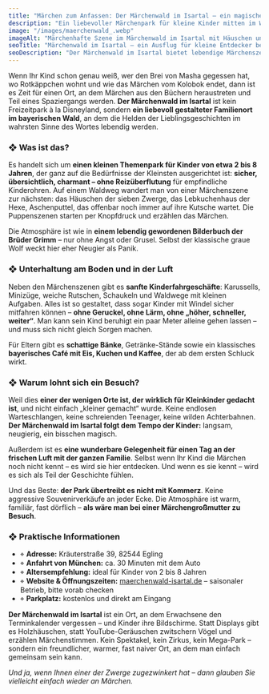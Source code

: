 ```yaml
---
title: "Märchen zum Anfassen: Der Märchenwald im Isartal – ein magisches Abenteuer nur 30 Minuten von München"
description: "Ein liebevoller Märchenpark für kleine Kinder mitten im Wald – mit Szenen aus bekannten Geschichten, sanften Fahrgeschäften und gemütlicher Familienatmosphäre."
image: "/images/maerchenwald_.webp"
imageAlt: "Märchenhafte Szene im Märchenwald im Isartal mit Häuschen und Figuren"
seoTitle: "Märchenwald im Isartal – ein Ausflug für kleine Entdecker bei München"
seoDescription: "Der Märchenwald im Isartal bietet lebendige Märchenszenen, kindgerechte Fahrgeschäfte und viel Natur. Ideal für Familien mit Kindern ab 2 Jahren – ohne Lärm und Hektik."
---
```


Wenn Ihr Kind schon genau weiß, wer den Brei von Masha gegessen hat, wo Rotkäppchen wohnt und wie das Märchen vom Kolobok endet, dann ist es Zeit für einen Ort, an dem Märchen aus den Büchern heraustreten und Teil eines Spaziergangs werden. **Der Märchenwald im Isartal** ist kein Freizeitpark à la Disneyland, sondern **ein liebevoll gestalteter Familienort im bayerischen Wald**, an dem die Helden der Lieblingsgeschichten im wahrsten Sinne des Wortes lebendig werden.

### ❖ Was ist das?

Es handelt sich um **einen kleinen Themenpark für Kinder von etwa 2 bis 8 Jahren**, der ganz auf die Bedürfnisse der Kleinsten ausgerichtet ist: **sicher, übersichtlich, charmant – ohne Reizüberflutung** für empfindliche Kinderohren. Auf einem Waldweg wandert man von einer Märchenszene zur nächsten: das Häuschen der sieben Zwerge, das Lebkuchenhaus der Hexe, Aschenputtel, das offenbar noch immer auf ihre Kutsche wartet. Die Puppenszenen starten per Knopfdruck und erzählen das Märchen.

Die Atmosphäre ist wie in **einem lebendig gewordenen Bilderbuch der Brüder Grimm** – nur ohne Angst oder Grusel. Selbst der klassische graue Wolf weckt hier eher Neugier als Panik.

### ❖ Unterhaltung am Boden und in der Luft

Neben den Märchenszenen gibt es **sanfte Kinderfahrgeschäfte**: Karussells, Minizüge, weiche Rutschen, Schaukeln und Waldwege mit kleinen Aufgaben. Alles ist so gestaltet, dass sogar Kinder mit Windel sicher mitfahren können – **ohne Geruckel, ohne Lärm, ohne „höher, schneller, weiter“**. Man kann sein Kind beruhigt ein paar Meter alleine gehen lassen – und muss sich nicht gleich Sorgen machen.

Für Eltern gibt es **schattige Bänke**, Getränke-Stände sowie ein klassisches **bayerisches Café mit Eis, Kuchen und Kaffee**, der ab dem ersten Schluck wirkt.

### ❖ Warum lohnt sich ein Besuch?

Weil dies **einer der wenigen Orte ist, der wirklich für Kleinkinder gedacht ist**, und nicht einfach „kleiner gemacht“ wurde. Keine endlosen Warteschlangen, keine schreienden Teenager, keine wilden Achterbahnen. **Der Märchenwald im Isartal folgt dem Tempo der Kinder:** langsam, neugierig, ein bisschen magisch.

Außerdem ist es **eine wunderbare Gelegenheit für einen Tag an der frischen Luft mit der ganzen Familie**. Selbst wenn Ihr Kind die Märchen noch nicht kennt – es wird sie hier entdecken. Und wenn es sie kennt – wird es sich als Teil der Geschichte fühlen.

Und das Beste: **der Park übertreibt es nicht mit Kommerz**. Keine aggressive Souvenirverkäufe an jeder Ecke. Die Atmosphäre ist warm, familiär, fast dörflich – **als wäre man bei einer Märchengroßmutter zu Besuch**.

### ❖ Praktische Informationen

- ⌖ **Adresse:** Kräuterstraße 39, 82544 Egling  
- ⌖ **Anfahrt von München:** ca. 30 Minuten mit dem Auto  
- ⌖ **Altersempfehlung:** ideal für Kinder von 2 bis 8 Jahren  
- ⌖ **Website & Öffnungszeiten:** [maerchenwald-isartal.de](https://www.maerchenwald-isartal.de) – saisonaler Betrieb, bitte vorab checken  
- ⌖ **Parkplatz:** kostenlos und direkt am Eingang  

**Der Märchenwald im Isartal** ist ein Ort, an dem Erwachsene den Terminkalender vergessen – und Kinder ihre Bildschirme. Statt Displays gibt es Holzhäuschen, statt YouTube-Geräuschen zwitschern Vögel und erzählen Märchenstimmen. Kein Spektakel, kein Zirkus, kein Mega-Park – sondern ein freundlicher, warmer, fast naiver Ort, an dem man einfach gemeinsam sein kann.  

_Und ja, wenn Ihnen einer der Zwerge zugezwinkert hat – dann glauben Sie vielleicht einfach wieder an Märchen._
